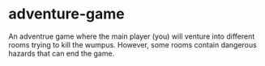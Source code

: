 # adventure-game
An adventrue game where the main player (you) will venture into different rooms trying to kill the wumpus. However, some rooms contain dangerous hazards that can  end the game.
